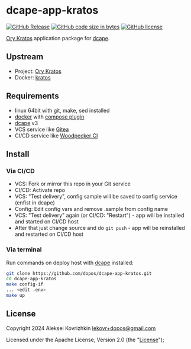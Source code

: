 # dcape-app-kratos

[![GitHub Release][1]][2] [![GitHub code size in bytes][3]]() [![GitHub license][4]][5]

[1]: https://img.shields.io/github/release/dopos/dcape-app-kratos.svg
[2]: https://github.com/dopos/dcape-app-kratos/releases
[3]: https://img.shields.io/github/languages/code-size/dopos/dcape-app-kratos.svg
[4]: https://img.shields.io/github/license/dopos/dcape-app-kratos.svg
[5]: LICENSE

[Ory Kratos](https://www.ory.sh/kratos/) application package for [dcape](https://github.com/dopos/dcape).

## Upstream

* Project: [Ory Kratos](https://www.ory.sh/kratos/)
* Docker: [kratos](https://hub.docker.com/r/oryd/kratos)

## Requirements

* linux 64bit with git, make, sed installed
* [docker](http://docker.io) with [compose plugin](https://docs.docker.com/compose/install/linux/)
* [dcape](https://github.com/dopos/dcape) v3
* VCS service like [Gitea](https://gitea.io)
* CI/CD service like [Woodpecker CI](https://woodpecker-ci.org/)

## Install

### Via CI/CD

* VCS: Fork or mirror this repo in your Git service
* CI/CD: Activate repo
* VCS: "Test delivery", config sample will be saved to config service (enfist in dcape)
* Config: Edit config vars and remove .sample from config name
* VCS: "Test delivery" again (or CI/CD: "Restart") - app will be installed and started on CI/CD host
* After that just change source and do `git push` - app will be reinstalled and restarted on CI/CD host

### Via terminal

Run commands on deploy host with [dcape](https://github.com/dopos/dcape) installed:
```bash
git clone https://github.com/dopos/dcape-app-kratos.git
cd dcape-app-kratos
make config-if
... <edit .env>
make up
```

## License

Copyright 2024 Aleksei Kovrizhkin <lekovr+dopos@gmail.com>

Licensed under the Apache License, Version 2.0 (the "[License](LICENSE)");
